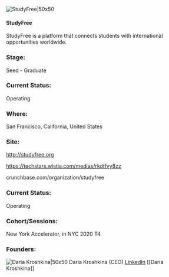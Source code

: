 

![StudyFree|50x50](https://apimg.techstars.com/connect/images/image_files/5f73442934a60d4e6e000079/original/Screen_Shot_2020-09-29_at_8.26.36_AM.png)

#### StudyFree
StudyFree is a platform that connects students with international opportunities worldwide.

### Stage: 
Seed - Graduate 

### Current Status: 
Operating

### Where:
San Francisco, California, United States

### Site:
http://studyfree.org

https://techstars.wistia.com/medias/rkdtfvy8zz

crunchbase.com/organization/studyfree

### Current Status: 
Operating

### Cohort/Sessions: 
New York Accelerator, in NYC 2020 T4

### Founders: 

![Daria Kroshkina|50x50]() Daria Kroshkina (CEO) [LinkedIn](https://) [[Daria Kroshkina]]


